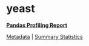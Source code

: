 # yeast

[**Pandas Profiling Report**](../docs_sources/profile/yeast.html)

[Metadata](metadata.yaml) | [Summary Statistics](summary_stats.csv)

